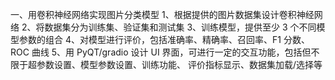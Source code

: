 一、用卷积神经网络实现图片分类模型
1、根据提供的图片数据集设计卷积神经网络
2、将数据集分为训练集、验证集和测试集
3、训练模型，提供至少 3 个不同模型参数的组合
4、对模型进行评价，包括准确率、精确率、召回率、F1 分数、ROC 曲线
5、用 PyQT/gradio 设计 UI 界面，可进行一定的交互功能，包括但不限于超参数设置、模型参数设置、训练功能、
评价指标显示、数据集加载/选择等
